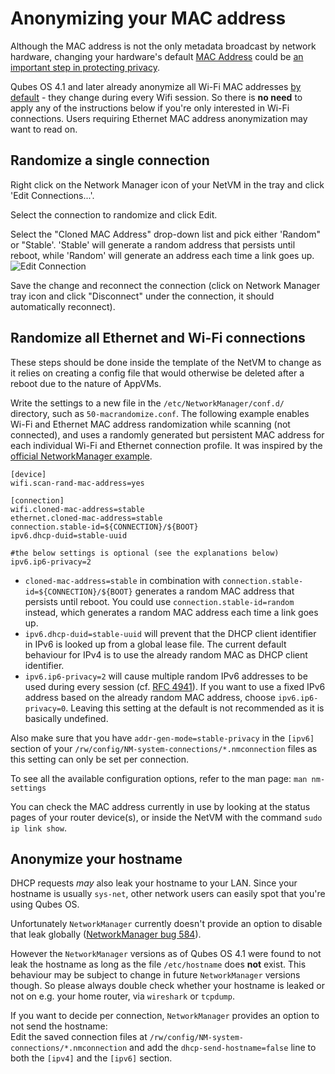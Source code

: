 
Anonymizing your MAC address
============================

Although the MAC address is not the only metadata broadcast by network hardware, changing your hardware's default [MAC Address](https://en.wikipedia.org/wiki/MAC_address) could be [an important step in protecting privacy](https://tails.boum.org/contribute/design/MAC_address/#index1h1).

Qubes OS 4.1 and later already anonymize all Wi-Fi MAC addresses [by default](https://github.com/QubesOS/qubes-core-agent-linux/blob/master/network/nm-31-randomize-mac.conf) - they change during every Wifi session.
So there is **no need** to apply any of the instructions below if you're only interested in Wi-Fi connections. Users requiring Ethernet MAC address anonymization may want to read on.

## Randomize a single connection

Right click on the Network Manager icon of your NetVM in the tray and click 'Edit Connections...'.

Select the connection to randomize and click Edit.

Select the "Cloned MAC Address" drop-down list and pick either 'Random" or "Stable'.
'Stable' will generate a random address that persists until reboot, while 'Random' will generate an address each time a link goes up.
![Edit Connection](/attachment/wiki/RandomizeMAC/networkmanager-mac-random.png)

Save the change and reconnect the connection (click on Network Manager tray icon and click "Disconnect" under the connection, it should automatically reconnect).

## Randomize all Ethernet and Wi-Fi connections

These steps should be done inside the template of the NetVM to change as it relies on creating a config file that would otherwise be deleted after a reboot due to the nature of AppVMs.

Write the settings to a new file in the `/etc/NetworkManager/conf.d/` directory, such as `50-macrandomize.conf`.
The following example enables Wi-Fi and Ethernet MAC address randomization while scanning (not connected), and uses a randomly generated but persistent MAC address for each individual Wi-Fi and Ethernet connection profile.
It was inspired by the [official NetworkManager example](https://gitlab.freedesktop.org/NetworkManager/NetworkManager/-/blob/main/examples/nm-conf.d/30-anon.conf).

~~~
[device]
wifi.scan-rand-mac-address=yes

[connection]
wifi.cloned-mac-address=stable
ethernet.cloned-mac-address=stable
connection.stable-id=${CONNECTION}/${BOOT}
ipv6.dhcp-duid=stable-uuid

#the below settings is optional (see the explanations below)
ipv6.ip6-privacy=2
~~~

* `cloned-mac-address=stable` in combination with `connection.stable-id=${CONNECTION}/${BOOT}` generates a random MAC address that persists until reboot. You could use `connection.stable-id=random` instead, which generates a random MAC address each time a link goes up.
* `ipv6.dhcp-duid=stable-uuid` will prevent that the DHCP client identifier in IPv6 is looked up from a global lease file. The current default behaviour for IPv4 is to use the already random MAC as DHCP client identifier.
* `ipv6.ip6-privacy=2` will cause multiple random IPv6 addresses to be used during every session (cf. [RFC 4941](https://datatracker.ietf.org/doc/html/rfc4941)). If you want to use a fixed IPv6 address based on the already random MAC address, choose `ipv6.ip6-privacy=0`. Leaving this setting at the default is not recommended as it is basically undefined.

Also make sure that you have `addr-gen-mode=stable-privacy` in the `[ipv6]` section of your `/rw/config/NM-system-connections/*.nmconnection` files as this setting can only be set per connection.

To see all the available configuration options, refer to the man page: `man nm-settings`

You can check the MAC address currently in use by looking at the status pages of your router device(s), or inside the NetVM with the command `sudo ip link show`.

## Anonymize your hostname

DHCP requests _may_ also leak your hostname to your LAN. Since your hostname is usually `sys-net`, other network users can easily spot that you're using Qubes OS.

Unfortunately `NetworkManager` currently doesn't provide an option to disable that leak globally ([NetworkManager bug 584](https://gitlab.freedesktop.org/NetworkManager/NetworkManager/-/issues/584)).

However the `NetworkManager` versions as of Qubes OS 4.1 were found to not leak the hostname as long as the file `/etc/hostname` does **not** exist. This behaviour may be subject to change in future `NetworkManager` versions though.
So please always double check whether your hostname is leaked or not on e.g. your home router, via `wireshark` or `tcpdump`.

If you want to decide per connection, `NetworkManager` provides an option to not send the hostname:  
Edit the saved connection files at `/rw/config/NM-system-connections/*.nmconnection` and add the `dhcp-send-hostname=false` line to both the `[ipv4]` and the `[ipv6]` section.
